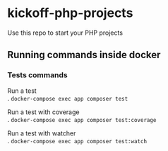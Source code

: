 # kickoff-php-projects
Use this repo to start your PHP projects

## Running commands inside docker

### Tests commands
Run a test  
. `docker-compose exec app composer test`

Run a test with coverage  
. `docker-compose exec app composer test:coverage`

Run a test with watcher  
. `docker-compose exec app composer test:watch`
